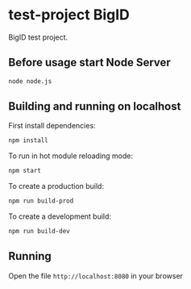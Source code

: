 # test-project BigID

BigID test project.


## Before usage start Node Server

```sh
node node.js
```

## Building and running on localhost

First install dependencies:

```sh
npm install
```

To run in hot module reloading mode:

```sh
npm start
```

To create a production build:

```sh
npm run build-prod
```

To create a development build:

```sh
npm run build-dev
```

## Running

Open the file `http://localhost:8080` in your browser
